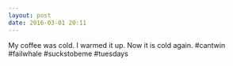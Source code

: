```yaml
---
layout: post
date: 2016-03-01 20:11
---
```

My coffee was cold. I warmed it up. Now it is cold again. #cantwin #failwhale #suckstobeme #tuesdays
